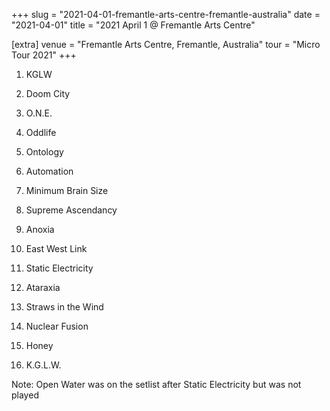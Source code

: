+++
slug = "2021-04-01-fremantle-arts-centre-fremantle-australia"
date = "2021-04-01"
title = "2021 April 1 @ Fremantle Arts Centre"

[extra]
venue = "Fremantle Arts Centre, Fremantle, Australia"
tour = "Micro Tour 2021"
+++


 1. KGLW

 2. Doom City

 3. O.N.E.

 4. Oddlife

 5. Ontology

 6. Automation

 7. Minimum Brain Size

 8. Supreme Ascendancy

 9. Anoxia

10. East West Link

11. Static Electricity

12. Ataraxia

13. Straws in the Wind

14. Nuclear Fusion

15. Honey

16. K.G.L.W.


Note: Open Water was on the setlist after Static Electricity but was
not played
